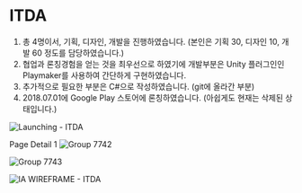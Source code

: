 # ITDA

1. 총 4명이서, 기획, 디자인, 개발을 진행하였습니다. (본인은 기획 30, 디자인 10, 개발 60 정도를 담당하였습니다.)
2. 협업과 론칭경험을 얻는 것을 최우선으로 하였기에 개발부분은 Unity 플러그인인 Playmaker를 사용하여 간단하게 구현하였습니다.
3. 추가적으로 필요한 부분은 C#으로 작성하였습니다. (git에 올라간 부분)
4. 2018.07.01에 Google Play 스토어에 론칭하였습니다. (아쉽게도 현재는 삭제된 상태입니다.)

![Launching - ITDA](https://github.com/JASONLEE-hub/ITDA/assets/81094267/5e2f2caa-e7c2-4a26-a193-c90564d40a96)

Page Detail 1
![Group 7742](https://github.com/JASONLEE-hub/ITDA/assets/81094267/bcde287f-30d8-46f3-902f-9361641746b4)


![Group 7743](https://github.com/JASONLEE-hub/ITDA/assets/81094267/8809de7c-8c8b-4751-ad6c-2ac2705e68c6)


![IA   WIREFRAME - ITDA](https://github.com/JASONLEE-hub/ITDA/assets/81094267/211ccdce-2ffc-4370-92d4-09b8e8f3914c)
